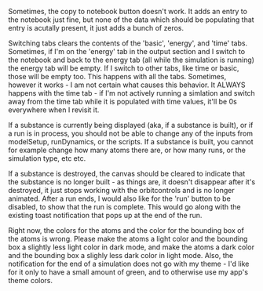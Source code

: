 Sometimes, the copy to notebook button doesn't work. It adds an entry to the notebook just fine, but none of the data which should be populating that entry is acutally present, it just adds a bunch of zeros. 

Switching tabs clears the contents of the 'basic', 'energy', and 'time' tabs. Sometimes, if I'm on the 'energy' tab in the output section and I switch to the notebook and back to the energy tab (all while the simulation is running) the energy tab will be empty. If I switch to other tabs, like time or basic, those will be empty too. This happens with all the tabs. Sometimes, however it works - I am not certain what causes this behavior. It ALWAYS happens with the time tab - if I'm not actively running a simlation and switch away from the time tab while it is populated with time values, it'll be 0s everywhere when I revisit it.

If a substance is currently being displayed (aka, if a substance is built), or if a run is in process, you should not be able to change any of the inputs from modelSetup, runDynamics, or the scripts. If a substance is built, you cannot for example change how many atoms there are, or how many runs, or the simulation type, etc etc.

If a substance is destroyed, the canvas should be cleared to indicate that the substance is no longer built - as things are, it doesn't disappear after it's destroyed, it just stops working with the orbitcontrols and is no longer animated. After a run ends, I would also like for the 'run' button to be disabled, to show that the run is complete. This would go along with the existing toast notification that pops up at the end of the run.

Right now, the colors for the atoms and the color for the bounding box of the atoms is wrong. Please make the atoms a light color and the bounding box a slightly less light color in dark mode, and make the atoms a dark color and the bounding box a slighly less dark color in light mode. Also, the notification for the end of a simulation does not go with my theme - I'd like for it only to have a small amount of green, and to otherwise use my app's theme colors.

